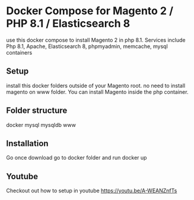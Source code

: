 # Docker Compose for Magento 2 / PHP 8.1 / Elasticsearch 8
use this docker compose to install Magento 2 in php 8.1.
Services include Php 8.1, Apache, Elasticsearch 8, phpmyadmin, memcache, mysql containers



## Setup
install this docker folders outside of your Magento root. no need to install magento on www folder.
You can install Magento inside the php container.


## Folder structure

docker
mysql
mysqldb
www

## Installation
Go once download go to docker folder and run docker up

## Youtube
Checkout out how to setup in youtube https://youtu.be/A-WEANZnfTs
